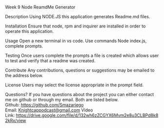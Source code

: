 Week 9 Node ReamdMe Generator

 Description
Using NODE.JS this application generates Readme.md files.

Installation
Ensure that node, rpm and inquirer are installed in order to operate this application.

Usage
Open a new terminal in vs code. Use commands Node index.js, complete prompts. 

Testing
Once users complete the prompts a file is created which allows user to test and verify that a readme was created. 

Contribute
Any contributions, questions or suggestions may be emailed to the address below. 

License
Users may select the license appropriate in the prompt field. 

Questions?
If you have questions about the project you can either contact me on github or through my email. Both are listed below.
Github: https://github.com/Smazariego
Email: Knightcappodcast@gmail.com
Video Link: https://drive.google.com/file/d/132wh6zZCGYX6Mvm2e8u3CLBPd8k82kRx/view
